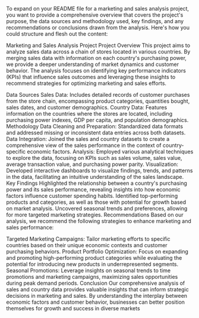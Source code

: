 
To expand on your README file for a marketing and sales analysis project, you want to provide a comprehensive overview that covers the project's purpose, the data sources and methodology used, key findings, and any recommendations or conclusions drawn from the analysis. Here's how you could structure and flesh out the content:

Marketing and Sales Analysis Project
Project Overview
This project aims to analyze sales data across a chain of stores located in various countries. By merging sales data with information on each country's purchasing power, we provide a deeper understanding of market dynamics and customer behavior. The analysis focuses on identifying key performance indicators (KPIs) that influence sales outcomes and leveraging these insights to recommend strategies for optimizing marketing and sales efforts.

Data Sources
Sales Data: Includes detailed records of customer purchases from the store chain, encompassing product categories, quantities bought, sales dates, and customer demographics.
Country Data: Features information on the countries where the stores are located, including purchasing power indexes, GDP per capita, and population demographics.
Methodology
Data Cleaning and Preparation: Standardized data formats and addressed missing or inconsistent data entries across both datasets.
Data Integration: Joined the sales and country datasets to create a comprehensive view of the sales performance in the context of country-specific economic factors.
Analysis: Employed various analytical techniques to explore the data, focusing on KPIs such as sales volume, sales value, average transaction value, and purchasing power parity.
Visualization: Developed interactive dashboards to visualize findings, trends, and patterns in the data, facilitating an intuitive understanding of the sales landscape.
Key Findings
Highlighted the relationship between a country's purchasing power and its sales performance, revealing insights into how economic factors influence customer spending habits.
Identified top-performing products and categories, as well as those with potential for growth based on market analysis.
Uncovered seasonal trends and preferences, allowing for more targeted marketing strategies.
Recommendations
Based on our analysis, we recommend the following strategies to enhance marketing and sales performance:

Targeted Marketing Campaigns: Tailor marketing efforts to specific countries based on their unique economic contexts and customer purchasing behaviors.
Product Portfolio Optimization: Focus on expanding and promoting high-performing product categories while evaluating the potential for introducing new products in underrepresented segments.
Seasonal Promotions: Leverage insights on seasonal trends to time promotions and marketing campaigns, maximizing sales opportunities during peak demand periods.
Conclusion
Our comprehensive analysis of sales and country data provides valuable insights that can inform strategic decisions in marketing and sales. By understanding the interplay between economic factors and customer behavior, businesses can better position themselves for growth and success in diverse markets

